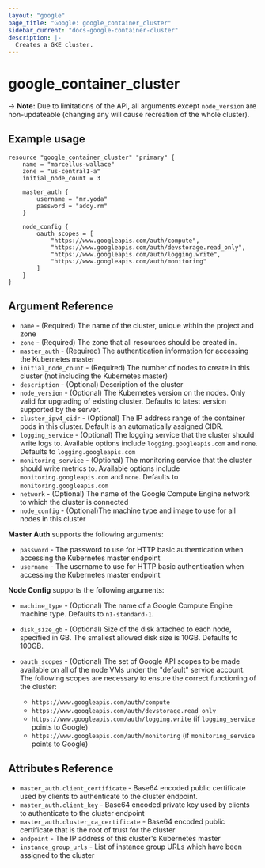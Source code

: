 ```yaml
---
layout: "google"
page_title: "Google: google_container_cluster"
sidebar_current: "docs-google-container-cluster"
description: |-
  Creates a GKE cluster.
---
```


# google\_container\_cluster

-> **Note:** Due to limitations of the API, all arguments except `node_version` are non-updateable (changing any will cause recreation of the whole cluster).

## Example usage

```
resource "google_container_cluster" "primary" {
    name = "marcellus-wallace"
    zone = "us-central1-a"
    initial_node_count = 3

    master_auth {
        username = "mr.yoda"
        password = "adoy.rm"
    }

    node_config {
        oauth_scopes = [
            "https://www.googleapis.com/auth/compute",
            "https://www.googleapis.com/auth/devstorage.read_only",
            "https://www.googleapis.com/auth/logging.write",
            "https://www.googleapis.com/auth/monitoring"
        ]
    }
}
```

## Argument Reference

* `name` - (Required) The name of the cluster, unique within the project and zone
* `zone` - (Required) The zone that all resources should be created in.
* `master_auth` - (Required) The authentication information for accessing the Kubernetes master
* `initial_node_count` - (Required) The number of nodes to create in this cluster (not including the Kubernetes master)
* `description` - (Optional) Description of the cluster
* `node_version` - (Optional) The Kubernetes version on the nodes. Only valid for upgrading of existing cluster.
  Defaults to latest version supported by the server.
* `cluster_ipv4_cidr` - (Optional) The IP address range of the container pods in this cluster.
  Default is an automatically assigned CIDR.
* `logging_service` - (Optional) The logging service that the cluster should write logs to.
  Available options include `logging.googleapis.com` and `none`. Defaults to `logging.googleapis.com`
* `monitoring_service` - (Optional) The monitoring service that the cluster should write metrics to.
  Available options include `monitoring.googleapis.com` and `none`. Defaults to `monitoring.googleapis.com`
* `network` - (Optional) The name of the Google Compute Engine network to which the cluster is connected
* `node_config` -  (Optional)The machine type and image to use for all nodes in this cluster

**Master Auth** supports the following arguments:

* `password` - The password to use for HTTP basic authentication when accessing the Kubernetes master endpoint
* `username` - The username to use for HTTP basic authentication when accessing the Kubernetes master endpoint

**Node Config** supports the following arguments:

* `machine_type` - (Optional) The name of a Google Compute Engine machine type.
  Defaults to `n1-standard-1`.
* `disk_size_gb` - (Optional) Size of the disk attached to each node, specified in GB.
  The smallest allowed disk size is 10GB. Defaults to 100GB.
* `oauth_scopes` - (Optional) The set of Google API scopes to be made available on all
  of the node VMs under the "default" service account. The following scopes are necessary
  to ensure the correct functioning of the cluster:

  * `https://www.googleapis.com/auth/compute`
  * `https://www.googleapis.com/auth/devstorage.read_only`
  * `https://www.googleapis.com/auth/logging.write` (if `logging_service` points to Google)
  * `https://www.googleapis.com/auth/monitoring` (if `monitoring_service` points to Google)

## Attributes Reference

* `master_auth.client_certificate` - Base64 encoded public certificate
  used by clients to authenticate to the cluster endpoint.
* `master_auth.client_key` - Base64 encoded private key used by clients
  to authenticate to the cluster endpoint
* `master_auth.cluster_ca_certificate` - Base64 encoded public certificate
  that is the root of trust for the cluster
* `endpoint` - The IP address of this cluster's Kubernetes master
* `instance_group_urls` - List of instance group URLs which have been assigned to the cluster

